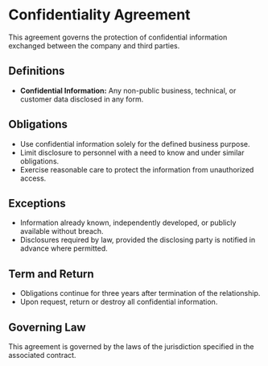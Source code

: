# Confidentiality Agreement

This agreement governs the protection of confidential information exchanged between the company and third parties.

## Definitions

- **Confidential Information:** Any non-public business, technical, or customer data disclosed in any form.

## Obligations

- Use confidential information solely for the defined business purpose.
- Limit disclosure to personnel with a need to know and under similar obligations.
- Exercise reasonable care to protect the information from unauthorized access.

## Exceptions

- Information already known, independently developed, or publicly available without breach.
- Disclosures required by law, provided the disclosing party is notified in advance where permitted.

## Term and Return

- Obligations continue for three years after termination of the relationship.
- Upon request, return or destroy all confidential information.

## Governing Law

This agreement is governed by the laws of the jurisdiction specified in the associated contract.
